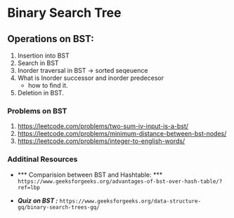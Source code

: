 # Binary Search Tree
## Operations on BST:
1. Insertion into BST 
2. Search in BST
3. Inorder traversal in BST -> sorted seqeuence
4. What is Inorder successor and inorder predecesor
   - how to find it.
5. Deletion in BST.


### Problems on BST
1. https://leetcode.com/problems/two-sum-iv-input-is-a-bst/ 
2. https://leetcode.com/problems/minimum-distance-between-bst-nodes/
3. https://leetcode.com/problems/integer-to-english-words/



### Additinal Resources
- *** Comparision between BST and Hashtable: ***  ```https://www.geeksforgeeks.org/advantages-of-bst-over-hash-table/?ref=lbp```

- ***Quiz on BST :*** ```https://www.geeksforgeeks.org/data-structure-gq/binary-search-trees-gq/```
